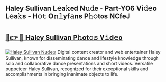 ## Haley Sullivan L𝚎a𝚔ed N𝚞𝚍e - Part-YO6 Vi𝚍𝚎o L𝚎a𝚔s - H𝚘𝚝 O𝚗𝚕yf𝚊ns P𝚑𝚘tos NCfeJ

# <h2><a href="http://kfc3a5n.oniu.top/?m=Haley+Sullivan">🔗👉 🔴 Haley Sullivan P𝚑ot𝚘𝚜 V𝚒d𝚎o</a></h2>

[![Haley Sullivan Nu𝚍e𝚜](https://i.imgur.com/0qMVB7G.gif)](http://kfc3a5n.oniu.top/?m=Haley+Sullivan)
Digital content creator and web entertainer Haley Sullivan, known for disseminating dance and lifestyle knowledge through solo and collaborative dance presentations and short videos. Versatile puppeteer Haley Sullivan, recognized for their exceptional skills and accomplishments in bringing inanimate objects to life.  
